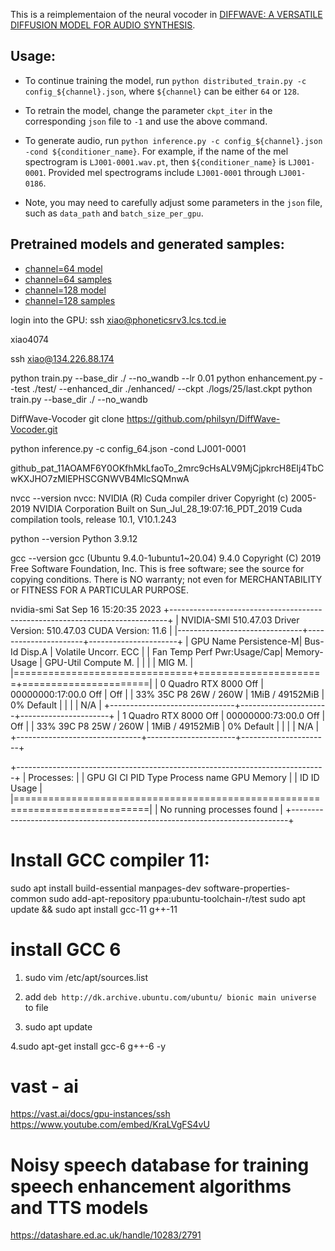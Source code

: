This is a reimplementaion of the neural vocoder in [DIFFWAVE: A VERSATILE DIFFUSION MODEL FOR AUDIO SYNTHESIS](https://arxiv.org/pdf/2009.09761.pdf).

## Usage: 

- To continue training the model, run ```python distributed_train.py -c config_${channel}.json```, where ```${channel}``` can be either ```64``` or ```128```. 

- To retrain the model, change the parameter ```ckpt_iter``` in the corresponding ```json``` file to ```-1``` and use the above command.

- To generate audio, run ```python inference.py -c config_${channel}.json -cond ${conditioner_name}```. For example, if the name of the mel spectrogram is ```LJ001-0001.wav.pt```, then ```${conditioner_name}``` is ```LJ001-0001```. Provided mel spectrograms include ```LJ001-0001``` through ```LJ001-0186```.


- Note, you may need to carefully adjust some parameters in the ```json``` file, such as ```data_path``` and ```batch_size_per_gpu```.

## Pretrained models and generated samples:
- [channel=64 model](https://github.com/philsyn/DiffWave-Vocoder/tree/master/exp/ch64_T50_betaT0.05/logs/checkpoint)
- [channel=64 samples](https://github.com/philsyn/DiffWave-Vocoder/tree/master/exp/ch64_T50_betaT0.05/speeches)
- [channel=128 model](https://github.com/philsyn/DiffWave-Vocoder/tree/master/exp/ch128_T200_betaT0.02/logs/checkpoint)
- [channel=128 samples](https://github.com/philsyn/DiffWave-Vocoder/tree/master/exp/ch128_T200_betaT0.02/speeches)

login into the GPU:
ssh xiao@phoneticsrv3.lcs.tcd.ie

xiao4074

ssh xiao@134.226.88.174


python train.py --base_dir ./ --no_wandb --lr 0.01
python enhancement.py --test ./test/ --enhanced_dir ./enhanced/ --ckpt ./logs/25/last.ckpt
python train.py --base_dir ./ --no_wandb


DiffWave-Vocoder
git clone https://github.com/philsyn/DiffWave-Vocoder.git

python inference.py -c config_64.json -cond LJ001-0001


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

nvcc --version
nvcc: NVIDIA (R) Cuda compiler driver
Copyright (c) 2005-2019 NVIDIA Corporation
Built on Sun_Jul_28_19:07:16_PDT_2019
Cuda compilation tools, release 10.1, V10.1.243


python --version
Python 3.9.12


gcc --version
gcc (Ubuntu 9.4.0-1ubuntu1~20.04) 9.4.0
Copyright (C) 2019 Free Software Foundation, Inc.
This is free software; see the source for copying conditions.  There is NO
warranty; not even for MERCHANTABILITY or FITNESS FOR A PARTICULAR PURPOSE.


nvidia-smi
Sat Sep 16 15:20:35 2023
+-----------------------------------------------------------------------------+
| NVIDIA-SMI 510.47.03    Driver Version: 510.47.03    CUDA Version: 11.6     |
|-------------------------------+----------------------+----------------------+
| GPU  Name        Persistence-M| Bus-Id        Disp.A | Volatile Uncorr. ECC |
| Fan  Temp  Perf  Pwr:Usage/Cap|         Memory-Usage | GPU-Util  Compute M. |
|                               |                      |               MIG M. |
|===============================+======================+======================|
|   0  Quadro RTX 8000     Off  | 00000000:17:00.0 Off |                  Off |
| 33%   35C    P8    26W / 260W |      1MiB / 49152MiB |      0%      Default |
|                               |                      |                  N/A |
+-------------------------------+----------------------+----------------------+
|   1  Quadro RTX 8000     Off  | 00000000:73:00.0 Off |                  Off |
| 33%   39C    P8    25W / 260W |      1MiB / 49152MiB |      0%      Default |
|                               |                      |                  N/A |
+-------------------------------+----------------------+----------------------+

+-----------------------------------------------------------------------------+
| Processes:                                                                  |
|  GPU   GI   CI        PID   Type   Process name                  GPU Memory |
|        ID   ID                                                   Usage      |
|=============================================================================|
|  No running processes found                                                 |
+-----------------------------------------------------------------------------+

# Install GCC compiler 11:
sudo apt install build-essential manpages-dev software-properties-common
sudo add-apt-repository ppa:ubuntu-toolchain-r/test
sudo apt update && sudo apt install gcc-11 g++-11

# install GCC 6
1. sudo vim  /etc/apt/sources.list

2. add ```deb http://dk.archive.ubuntu.com/ubuntu/ bionic main universe``` to file

3. sudo apt update

4.sudo apt-get install gcc-6 g++-6 -y

# vast - ai
https://vast.ai/docs/gpu-instances/ssh
https://www.youtube.com/embed/KraLVgFS4vU

# Noisy speech database for training speech enhancement algorithms and TTS models
https://datashare.ed.ac.uk/handle/10283/2791







